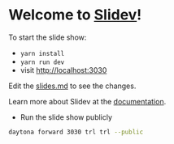 # Welcome to [Slidev](https://github.com/slidevjs/slidev)!

To start the slide show:

- `yarn install`
- `yarn run dev`
- visit <http://localhost:3030>

Edit the [slides.md](./slides.md) to see the changes.

Learn more about Slidev at the [documentation](https://sli.dev/).

- Run the slide show publicly
```bash
daytona forward 3030 trl trl --public
```